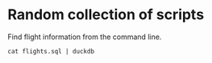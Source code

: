 # Random collection of scripts

Find flight information from the command line.
```
cat flights.sql | duckdb
```
